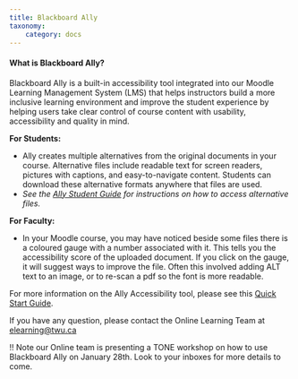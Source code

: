 ```yaml
---
title: Blackboard Ally
taxonomy:
    category: docs
---
```


#### What is Blackboard Ally?

Blackboard Ally is a built-in accessibility tool integrated into our Moodle Learning Management System (LMS) that helps instructors build a more inclusive learning environment and improve the student experience by helping users take clear control of course content with usability, accessibility and quality in mind.

**For Students:**
- Ally creates multiple alternatives from the original documents in your course.  Alternative files include readable text for screen readers, pictures with captions, and easy-to-navigate content.  Students can download these alternative formats anywhere that files are used.
- *See the [Ally Student Guide](https://help.blackboard.com/Ally/Ally_for_LMS/Student/Quick_Start) for instructions on how to access alternative files.*

**For Faculty:**
- In your Moodle course, you may have noticed beside some files there is a coloured gauge with a number associated with it.  This tells you the accessibility score of the uploaded document.  If you click on the gauge, it will suggest ways to improve the file.  Often this involved adding ALT text to an image, or to re-scan a pdf so the font is more readable.

For more information on the Ally Accessibility tool, please see this [Quick Start Guide](https://help.blackboard.com/Ally/Ally_for_LMS/Instructor/Quick_Start). 

If you have any question, please contact the Online Learning Team at elearning@twu.ca

!! Note our Online team is presenting a TONE workshop on how to use Blackboard Ally on January 28th.  Look to your inboxes for more details to come.
